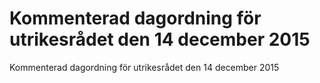 # Kommenterad dagordning för utrikesrådet den 14 december 2015

Kommenterad dagordning för utrikesrådet den 14 december 2015
